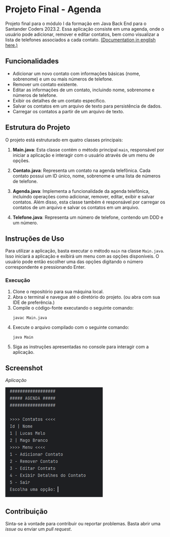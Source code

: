 # Projeto Final - Agenda

Projeto final para o módulo I da formação em Java Back End para o Santander Coders 2023.2.
Essa aplicação consiste em uma agenda, onde o usuário pode adicionar, remover e editar contatos, bem como visualizar a lista de telefones associados a cada contato.
[(Documentation in english here.)](README_en.md)

## Funcionalidades

- Adicionar um novo contato com informações básicas (nome, sobrenome) e um ou mais números de telefone.
- Remover um contato existente.
- Editar as informações de um contato, incluindo nome, sobrenome e números de telefone.
- Exibir os detalhes de um contato específico.
- Salvar os contatos em um arquivo de texto para persistência de dados.
- Carregar os contatos a partir de um arquivo de texto.

## Estrutura do Projeto
O projeto está estruturado em quatro classes principais:

1. **Main.java**: Esta classe contém o método principal `main`, responsável por iniciar a aplicação e interagir com o usuário através de um menu de opções.

2. **Contato.java**: Representa um contato na agenda telefônica. Cada contato possui um ID único, nome, sobrenome e uma lista de números de telefone.

3. **Agenda.java**: Implementa a funcionalidade da agenda telefônica, incluindo operações como adicionar, remover, editar, exibir e salvar contatos. Além disso, esta classe também é responsável por carregar os contatos de um arquivo e salvar os contatos em um arquivo.

4. **Telefone.java**: Representa um número de telefone, contendo um DDD e um número.

## Instruções de Uso

Para utilizar a aplicação, basta executar o método `main` na classe `Main.java`. Isso iniciará a aplicação e exibirá um menu com as opções disponíveis. O usuário pode então escolher uma das opções digitando o número correspondente e pressionando Enter.


### Execução
1. Clone o repositório para sua máquina local.
2. Abra o terminal e navegue até o diretório do projeto. (ou abra com sua IDE de preferência.)
3. Compile o código-fonte executando o seguinte comando:
    ```
    javac Main.java
    ```
4. Execute o arquivo compilado com o seguinte comando:
    ```
    java Main
    ```
5. Siga as instruções apresentadas no console para interagir com a aplicação.

## Screenshot

*Aplicação*

![Menu](src/screenshot/Screenshot1.png)


## Contribuição

Sinta-se à vontade para contribuir ou reportar problemas. Basta abrir uma *issue* ou enviar um *pull request*.

